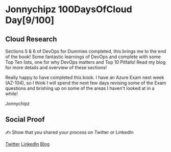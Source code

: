 <!-- This is a template you can use for quick progress days. It removes a lot of the steps we encourage you to share in the longer template 000-DAY-ARTICLE-LONG-TEMPLATE.MD-->

# Jonnychipz 100DaysOfCloud Day[9/100]

## Cloud Research

Sections 5 & 6 of DevOps for Dummies completed, this brings me to the end of the book!
Some fantastic learnings of DevOps and complete with some Top Ten lists, one for why DevOps matters and Top 10 Pitfalls!
Read my blog for more details and overview of these sections!

Really happy to have completed this book. I have an Azure Exam next week (AZ-104), so I think I will spend the next few days revising some of the Exam questions and brishing up on some of the areas I haven't looked at in a while!

Jonnychipz

## Social Proof

✍️ Show that you shared your process on Twitter or LinkedIn

[Twitter](https://twitter.com/jonnychipz/status/1301265039199014912)
[LinkedIn](https://www.linkedin.com/posts/japlunn_day9100-100daysofcloud-jonnychipz-activity-6707030727835344896-73mx)
[Blog](https://jonnychipz.com/2020/09/02/day9-100-100daysofcloud-jonnychipz-devops-tooling-your-practice-and-top-10s/)
